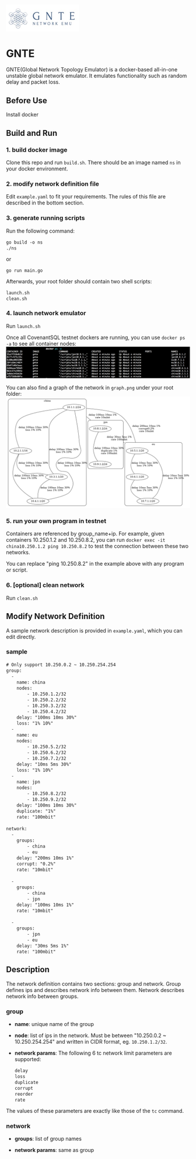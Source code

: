 <img src="logo/logo.jpeg" width=200>

# GNTE
GNTE(Global Network Topology Emulator) is a docker-based all-in-one unstable global network emulator. It emulates functionality such as random delay and packet loss.

## Before Use
Install docker

## Build and Run
### 1. build docker image
Clone this repo and run ```build.sh```. There should be an image named ```ns``` in your docker environment.

### 2. modify network definition file
Edit ```example.yaml``` to fit your requirements. The rules of this file are described in the bottom section.

### 3. generate running scripts
Run the following command:

```
go build -o ns
./ns
```
or

```
go run main.go
```
Afterwards, your root folder should contain two shell scripts:

```
launch.sh
clean.sh
```
### 4. launch network emulator
Run ```launch.sh```

Once all CovenantSQL testnet dockers are running, you can use ```docker ps -a``` to see all container nodes:
<img src="logo/container_node.png">

You can also find a graph of the network in ```graph.png``` under your root folder:
<img src="logo/graph.png">

### 5. run your own program in testnet
Containers are referenced by group_name+ip. For example, given containers 10.250.1.2 and 10.250.8.2, you can run ```docker exec -it china10.250.1.2 ping 10.250.8.2``` to test the connection between these two networks.

You can replace "ping 10.250.8.2" in the example above with any program or script.

### 6. [optional] clean network
Run ```clean.sh```

## Modify Network Definition
A sample network description is provided in ```example.yaml```, which you can edit directly.

### sample
```
# Only support 10.250.0.2 ~ 10.250.254.254
group:
  -
    name: china
    nodes:
        - 10.250.1.2/32
        - 10.250.2.2/32
        - 10.250.3.2/32
        - 10.250.4.2/32
    delay: "100ms 10ms 30%"
    loss: "1% 10%"
  -
    name: eu
    nodes:
        - 10.250.5.2/32
        - 10.250.6.2/32
        - 10.250.7.2/32
    delay: "10ms 5ms 30%"
    loss: "1% 10%"
  -
    name: jpn
    nodes:
        - 10.250.8.2/32
        - 10.250.9.2/32
    delay: "100ms 10ms 30%"
    duplicate: "1%"
    rate: "100mbit"

network:
  -
    groups:
        - china
        - eu
    delay: "200ms 10ms 1%"
    corrupt: "0.2%"
    rate: "10mbit"

  -
    groups:
        - china
        - jpn
    delay: "100ms 10ms 1%"
    rate: "10mbit"

  -
    groups:
        - jpn
        - eu
    delay: "30ms 5ms 1%"
    rate: "100mbit"
```

## Description
The network definition contains two sections: group and network. Group defines ips and describes network info between them. Network describes network info between groups.

### group
- **name**: unique name of the group

- **node**: list of ips in the network. Must be between "10.250.0.2 ~ 10.250.254.254" and written in CIDR format, eg. ```10.250.1.2/32```.

- **network params**:
The following 6 tc network limit parameters are supported:
    ```
    delay
    loss
    duplicate
    corrupt
    reorder
    rate
    ```
The values of these parameters are exactly like those of the ```tc``` command.

### network
- **groups**: list of group names

- **network params**: same as group
